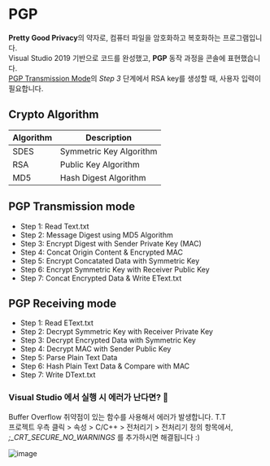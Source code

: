 # PGP
**Pretty Good Privacy**의 약자로, 컴퓨터 파일을 암호화하고 복호화하는 프로그램입니다.  
Visual Studio 2019 기반으로 코드를 완성했고, **PGP** 동작 과정을 콘솔에 표현했습니다.  
[PGP Transmission Mode](https://github.com/korkeep/PGP#pgp-transmission-mode)의 *Step 3*  단계에서 RSA key를 생성할 때, 사용자 입력이 필요합니다.  

## Crypto Algorithm
| Algorithm | Description |
| --- | --- |
| SDES | Symmetric Key Algorithm |
| RSA | Public Key Algorithm |
| MD5 | Hash Digest Algorithm |

## PGP Transmission mode
- Step 1: Read Text.txt
- Step 2: Message Digest using MD5 Algorithm
- Step 3: Encrypt Digest with Sender Private Key (MAC)
- Step 4: Concat Origin Content & Encrypted MAC
- Step 5: Encrypt Concatated Data with Symmetric Key
- Step 6: Encrypt Symmetric Key with Receiver Public Key
- Step 7: Concat Encrypted Data & Write EText.txt

## PGP Receiving mode
- Step 1: Read EText.txt
- Step 2: Decrypt Symmetric Key with Receiver Private Key
- Step 3: Decrypt Encrypted Data with Symmetric Key
- Step 4: Decrypt MAC with Sender Public Key
- Step 5: Parse Plain Text Data
- Step 6: Hash Plain Text Data & Compare with MAC
- Step 7: Write DText.txt

### Visual Studio 에서 실행 시 에러가 난다면? 🤔
Buffer Overflow 취약점이 있는 함수를 사용해서 에러가 발생합니다. T.T  
프로젝트 우측 클릭 > 속성 > C/C++ > 전처리기 > 전처리기 정의 항목에서,  
*;_CRT_SECURE_NO_WARNINGS* 를 추가하시면 해결됩니다 :)  


![image](https://user-images.githubusercontent.com/20378368/118452725-63c3f800-b731-11eb-837c-874563fc7bac.png)
